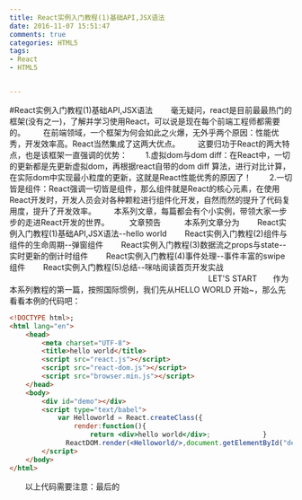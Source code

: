 ```yaml
---
title: React实例入门教程(1)基础API,JSX语法
date: 2016-11-07 15:51:47
comments: true
categories: HTML5
tags:
- React
- HTML5


---
```


#React实例入门教程(1)基础API,JSX语法
　　毫无疑问，react是目前最最热门的框架(没有之一)，了解并学习使用React，可以说是现在每个前端工程师都需要的。
　　在前端领域，一个框架为何会如此之火爆，无外乎两个原因：性能优秀，开发效率高。React当然集成了这两大优点。
　　这要归功于React的两大特点，也是该框架一直强调的优势：
　　1.虚拟dom与dom diff：在React中，一切的更新都是先更新虚拟dom，再根据react自带的dom diff 算法，进行对比计算，在实际dom中实现最小粒度的更新，这就是React性能优秀的原因了！
　　2.一切皆是组件：React强调一切皆是组件，那么组件就是React的核心元素，在使用React开发时，开发人员会对各种颗粒进行组件化开发，自然而然的提升了代码复用度，提升了开发效率。
　　本系列文章，每篇都会有个小实例，带领大家一步步的走进React开发的世界。
　　
文章预告　　　本系列文章分为
　　React实例入门教程(1)基础API,JSX语法--hello world
　　React实例入门教程(2)组件与组件的生命周期--弹窗组件
　　React实例入门教程(3)数据流之props与state--实时更新的倒计时组件
　　React实例入门教程(4)事件处理--事件丰富的swipe组件
　　React实例入门教程(5)总结--咪咕阅读首页开发实战
　　　　　　　　　　　　　　　　　　　　　　　　　
LET'S START　　作为本系列教程的第一篇，按照国际惯例，我们先从HELLO WORLD 开始~，那么先看看本例的代码吧：
　　
```html
<!DOCTYPE html>; 
<html lang="en"> 
	<head>     
		<meta charset="UTF-8">     
		<title>hello world</title>     
		<script src="react.js"></script>     
		<script src="react-dom.js"></script>     
		<script src="browser.min.js"></script> 
	</head> 
	<body>     
		<div id="demo"></div>     
		<script type="text/babel">         
			var Helloworld = React.createClass({ 
				render:function(){  
            		return <div>hello world</div>;             }         			});
              ReactDOM.render(<Helloworld/>,document.getElementById("demo")); 
        </script> 
    </body> 
</html>
```
　　以上代码需要注意：最后的<script>标签type是&ldquo;text/babel&rdquo;。因为React使用的是JSX语法，他与传统js语法不兼容，所以type要选择babel。
　　最开始引入的js中，react和react-dom是react基础库，而browser.js是用来线上分析JSX语法的，真实项目上线中并不会引用这个，而是再上线前进行编译（使用工具babel等）转换成传统js语法再上线。（因为browser线上编译很影响性能）。为了方便大家的学习，现在这里直接引入了该js。
从上面示例代码可以看到，我们使用一些API，这些API都是非常基础的，下面我来做简单的介绍：
从上面示例代码可以看到，我们使用一些API，这些API都是非常基础的，下面我来做简单的介绍：　　
React.createClass:　　　　前言里说到react一切皆是组件，那么React.createClass就是最基本的创建组件的方法，它的第一个传入参数是json对象，代表组件的主体，该json其中，有必带的和可选择的参数，其必带参数为render，类型是函数要求返回该组件的模版。
　　使用方式可见篇头示例，具体细节会在后续组件章节中做介绍。
　　
ReactDOM.render:　　ReactDOM.render 是 React 的最基本方法，用于将模板(html，jsx,React.createElement等)转为 HTML ，并插入指定的 DOM 节点。
　　看下面的示例代码

```html
 　ReactDOM.render(<h1>HELLO,REACT!</h1>,document.getElementById("example")); 
```

　　就是将一段html结构输出到id为example浏览器，效果如下：
![picture](http://images2015.cnblogs.com/blog/354376/201611/354376-20161102150429518-2077470571.png)
&nbsp;
　　JSX即JavaScript XML，即一种在React内部构建的标签语法，React不使用JSX一样可以工作，但是使用JSX可以让代码简洁，提高代码可读性，因此推荐使用：
　　那么，我们来看看对比，前面示例代码中，使用了JSX语法的语句为：
 <Helloword/> 　　如果不使用JSX语法将变成：
 React.createElement("Helloword",{},""); 　　可见JSX语法的优势。
　　那么让我们来学习JSX语法：
　　JSX和HTML很像，但却不同于HTML，JSX中标签名可以是HTML标签，也可以是自己定义的组件，如前面示例中的Helloworld组件。那么我们来具体看看JSX与HTML的不同处和需要注意的地方：
　　
属性引用：　　
```html
 <div id="some-id" class="some-class" style="color:red;">...</div> 　　
```
JSX ：
```html
 <div id="someId" className={someClass} style={{color:red}}>...</div> 
```
　　如上示例所示，JSX语法中，属性的引入拥有HTML的方式（文本直接赋值）；也可以引用JS变量（如：someClass）,方式是使用大括号包裹，其中要注意的是，class在JSX中要写成className，style的 赋值要写成json的引入 ，如上例。
　　
条件判断：　　在JSX标签的属性中，我们可以使用条件判断来根据条件生成JSX，JSX允许的条件判断方式是，三目运算符，逻辑与(&amp;&amp;)运算符，使用变量，使用函数。
　　看面的示例代码：
　　给出一个函数：
```html
 function getNumber(){ 　return Math.floor(Math.random()*100); } 　　对应JSX片段：
 　　<div className={this.state.num>1?"demo1":"demo2"} >{getNumber()}</div> 　　这段jsx 会根据this.state.num值来选择对应的class，并随机生成数字来填充内容。
```
事件绑定JSX中，和HTML事件绑定类似，对应的事件名称为onClick,onChange等：
JSX中，和HTML事件绑定类似，对应的事件名称为onClick,onChange等： 　　<div onClick={this.handleClick}>...</div> 　　
特殊用法　　数组引入：
```html
 var jsxArr = [<div>1</div>,<div>2</div>,<div>3</div>,<div>4</div>]; ReactDOM.render(<div>{jsxArr}</div>,...);  输出的结果等同于 ReactDOM.render(<div><div>1</div><div>2</div><div>3</div><div>4</div></div>,...); 
```
JSX可以根据数组直接遍历产出JSX结构　　
循环遍历：
```html
 var demos= ['demo1', 'demo2', 'demo3']; ReactDOM.render(   <div>   {     demos.map(function (demo) {       return <div>Hello, {demo}</div>     })   }   </div>,...);
```
产出的结果为：
 Hello，demo1！ Hello，demo2！ Hello，demo3！  你看懂了么~

以上就是对React 基础API，和 JSX语法的介绍讲解了，那么回头看看最初的示例代码，是不是已经了解如何使用了呢？